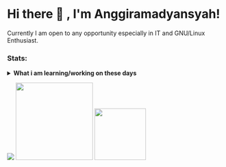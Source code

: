 # Hi there 👋 , I'm Anggiramadyansyah!
Currently I am open to any opportunity especially in IT and GNU/Linux Enthusiast. 

### Stats:
<details>
 <summary><strong>What i am learning/working on these days</strong></summary>
    - 🔭 I’m currently working on ... </br>
    - 🌱 I’m currently learning SwiftUI and UIKit </br>
    - 👯 I’m looking to collaborate on ... </br>
    - 🤔 I’m looking for help with ... </br>
    - 💬 Ask me about anything.</br>
    - 📫 How to reach me: <a href="mailto:anggirrr31@gmail.com">Email me!</a>  </br>
    - 😄 Pronouns: He/Him </br>
    - ⚡ Fun fact: . . . </br>
</details>
<p>
    <img src="https://github-readme-stats.vercel.app/api?username=sukalaper&hide=contribs,prs&show_icons=true&hide_border=true&title_color=000" />
    <img src="https://github-readme-stats.vercel.app/api/top-langs/?username=sukalaper&layout=compact" height=180 />
    <img src="https://github-readme-stats.vercel.app/api/top-langs/?username=sukalaper&layout=compact" height=120 />
</p>
